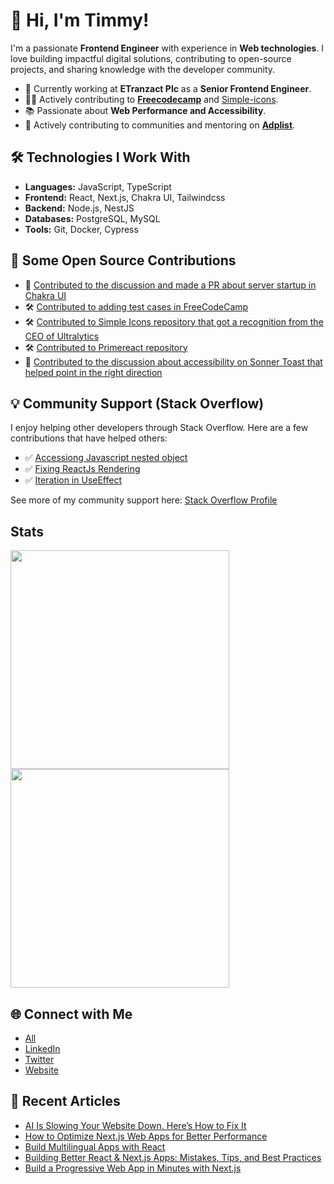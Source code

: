 # 👋 Hi, I'm Timmy!

I'm a passionate **Frontend Engineer** with experience in **Web technologies**. I love building impactful digital solutions, contributing to open-source projects, and sharing knowledge with the developer community.

- 💼 Currently working at **ETranzact Plc** as a **Senior Frontend Engineer**.
- 🧑‍💻 Actively contributing to **[Freecodecamp](https://github.com/freeCodeCamp/freeCodeCamp)** and [Simple-icons](https://github.com/simple-icons/simple-icons/).
- 📚 Passionate about **Web Performance and Accessibility**.
- 🎯 Actively contributing to communities and mentoring on **[Adplist](https://adplist.org/mentors/timilehin-micheal)**.

## 🛠️ Technologies I Work With
- **Languages:** JavaScript, TypeScript
- **Frontend:** React, Next.js, Chakra UI, Tailwindcss
- **Backend:** Node.js, NestJS
- **Databases:** PostgreSQL, MySQL
- **Tools:** Git, Docker, Cypress

## 🧩 Some Open Source Contributions

- 💬 [Contributed to the discussion and made a PR about server startup in Chakra UI](https://github.com/chakra-ui/chakra-ui/discussions/9565)
- 🛠️ [Contributed to adding test cases in FreeCodeCamp](https://github.com/freeCodeCamp/freeCodeCamp/pulls?q=is%3Apr+author%3Atimmy471+is%3Aclosed)
- 🛠️ [Contributed to Simple Icons repository that got a recognition from the CEO of Ultralytics](https://github.com/simple-icons/simple-icons/pull/12330)
- 🛠️ [Contributed to Primereact repository](https://github.com/emilkowalski/sonner/issues/617)
- 💬 [Contributed to the discussion about accessibility on Sonner Toast that helped point in the right direction](https://github.com/emilkowalski/sonner/issues/617)

  
## 💡 Community Support (Stack Overflow)

I enjoy helping other developers through Stack Overflow. Here are a few contributions that have helped others:

- ✅ [Accessiong Javascript nested object](https://stackoverflow.com/a/79291026/12396577)  
- ✅ [Fixing ReactJs Rendering](https://stackoverflow.com/a/79259227/12396577)  
- ✅ [Iteration in UseEffect](https://stackoverflow.com/questions/79239170/setattributes-not-iterating-in-useeffect/79239320#79239320)

See more of my community support here: [Stack Overflow Profile](https://stackoverflow.com/users/12396577/ayantunji-timilehin)

## Stats

<a href="https://github.com/timmy471" style="display: inline-block;">
    <img src="https://github-readme-stats.vercel.app/api/top-langs/?username=timmy471&layout=compact&theme=dark&hide_progress=true" style="width: 350px; height: auto;"/>
</a>
<br>
<a href="https://github.com/timmy471" style="display: inline-block;">
    <img src="https://github-readme-stats.vercel.app/api?username=timmy471&show=reviews,discussions_started,discussions_answered,prs_merged,prs_merged_percentage&show_icons=true&theme=dark&hide_rank=true&custom_title=GitHub%20Stats" style="width: 350px; height: auto;"/>
</a>

## 🌐 Connect with Me
- [All](https://linktr.ee/timmy471)
- [LinkedIn](https://www.linkedin.com/in/timilehin-micheal/)  
- [Twitter](https://x.com/Timi471)
- [Website](https://theayantunjitimilehin.com)

## 📖 Recent Articles
- [AI Is Slowing Your Website Down. Here’s How to Fix It](https://builtin.com/artificial-intelligence/ai-slowing-website-down)
- [How to Optimize Next.js Web Apps for Better Performance](https://www.freecodecamp.org/news/optimize-nextjs-web-apps-for-better-performance/)
- [Build Multilingual Apps with React](https://www.freecodecamp.org/news/build-multilingual-apps-with-i18n-in-react/)
- [Building Better React & Next.js Apps: Mistakes, Tips, and Best Practices](https://hackernoon.com/building-better-react-and-nextjs-apps-mistakes-tips-and-best-practices)
- [Build a Progressive Web App in Minutes with Next.js](https://hackernoon.com/learn-how-build-a-progressive-web-app-in-minutes-with-nextjs)
